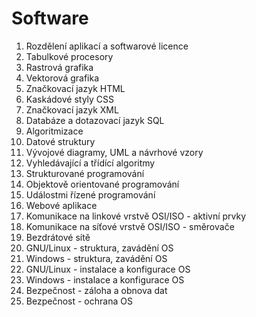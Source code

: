 # Software

1. Rozdělení aplikací a softwarové licence
1. Tabulkové procesory
1. Rastrová grafika
1. Vektorová grafika
1. Značkovací jazyk HTML
1. Kaskádové styly CSS
1. Značkovací jazyk XML
1. Databáze a dotazovací jazyk SQL
1. Algoritmizace
1. Datové struktury
1. Vývojové diagramy, UML a návrhové vzory
1. Vyhledávající a třídící algoritmy
1. Strukturované programování
1. Objektově orientované programování
1. Událostmi řízené programování
1. Webové aplikace
1. Komunikace na linkové vrstvě OSI/ISO - aktivní prvky
1. Komunikace na síťové vrstvě OSI/ISO - směrovače
1. Bezdrátové sítě
1. GNU/Linux - struktura, zavádění OS
1. Windows - struktura, zavádění OS
1. GNU/Linux - instalace a konfigurace OS
1. Windows - instalace a konfigurace OS
1. Bezpečnost - záloha a obnova dat
1. Bezpečnost - ochrana OS
